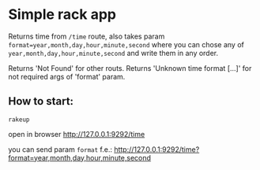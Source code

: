 # Simple rack app

Returns time from `/time` route, also takes param `format=year,month,day,hour,minute,second` 
where you can chose any of `year,month,day,hour,minute,second` and write them in any order.

Returns 'Not Found' for other routs.
Returns 'Unknown time format [...]' for not required args of 'format' param.

## How to start:
```
rakeup
```
open in browser http://127.0.0.1:9292/time

you can send param `format` f.e.:
http://127.0.0.1:9292/time?format=year,month,day,hour,minute,second
